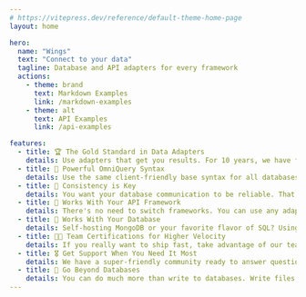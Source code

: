 ```yaml
---
# https://vitepress.dev/reference/default-theme-home-page
layout: home

hero:
  name: "Wings"
  text: "Connect to your data"
  tagline: Database and API adapters for every framework
  actions:
    - theme: brand
      text: Markdown Examples
      link: /markdown-examples
    - theme: alt
      text: API Examples
      link: /api-examples

features:
  - title: 🏆 The Gold Standard in Data Adapters
    details: Use adapters that get you results. For 10 years, we have fostered the highest-quality collection of database and API adapters available anywhere.
  - title: 🤟 Powerful OmniQuery Syntax
    details: Use the same client-friendly base syntax for all databases. Learn one query language and use it everywhere without sacrificing power or flexibility.
  - title: 🔑 Consistency is Key
    details: You want your database communication to be reliable. That's why we test every adapter for consistent performance and results. Don't worry. Build Happy!
  - title: 💪 Works With Your API Framework
    details: There's no need to switch frameworks. You can use any adapter with nearly any framework. See examples in each adapter's documentation.
  - title: 💯 Works With Your Database
    details: Self-hosting MongoDB or your favorite flavor of SQL? Using serverless or storing data at the edge? We can help you do that.
  - title: 👩‍🎓 Team Certifications for Higher Velocity
    details: If you really want to ship fast, take advantage of our team training. Get the basics in 2 days, or a full week-long training.
  - title: 🎖️ Get Support When You Need It Most
    details: We have a super-friendly community ready to answer questions. Get free or fast premium support through our active Discord server.
  - title: 💌 Go Beyond Databases
    details: You can do much more than write to databases. Write files to R2 or S3, send mail, charge credit cards with Stripe, or create your own adapter.
---
```


